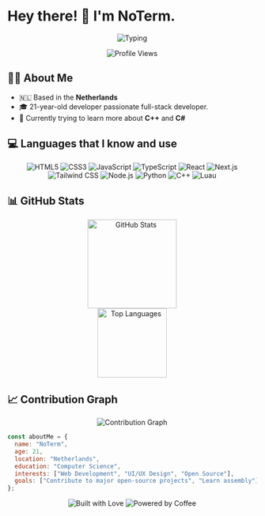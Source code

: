 # Hey there! 👋 I'm NoTerm.

<div align="center">
  <img src="https://readme-typing-svg.herokuapp.com?font=Fira+Code&size=30&duration=3000&pause=1000&color=2ED573&center=true&vCenter=true&width=600&lines=Full-Stack+Developer;Software+Developer;Passionate+Developer" alt="Typing" />
</div>

<p align="center">
  <img src="https://komarev.com/ghpvc/?username=TheNoTerm&style=flat-square&color=2ED573" alt="Profile Views"/>
</p>

## 🧑‍💻 About Me

- 🇳🇱 Based in the **Netherlands**
- 🎓 21-year-old developer passionate full-stack developer.
- 🌱 Currently trying to learn more about **C++** and **C#**

## 💻 Languages that I know and use

<p align="center">
  <img src="https://img.shields.io/badge/HTML5-E34F26?style=for-the-badge&logo=html5&logoColor=white" alt="HTML5" />
  <img src="https://img.shields.io/badge/CSS3-1572B6?style=for-the-badge&logo=css3&logoColor=white" alt="CSS3" />
  <img src="https://img.shields.io/badge/JavaScript-F7DF1E?style=for-the-badge&logo=javascript&logoColor=black" alt="JavaScript" />
  <img src="https://img.shields.io/badge/TypeScript-3178C6?style=for-the-badge&logo=typescript&logoColor=white" alt="TypeScript" />
  <img src="https://img.shields.io/badge/React-61DAFB?style=for-the-badge&logo=react&logoColor=black" alt="React" />
  <img src="https://img.shields.io/badge/Next.js-000000?style=for-the-badge&logo=next.js&logoColor=white" alt="Next.js" />
  <img src="https://img.shields.io/badge/Tailwind_CSS-38B2AC?style=for-the-badge&logo=tailwind-css&logoColor=white" alt="Tailwind CSS" />
  <img src="https://img.shields.io/badge/Node.js-339933?style=for-the-badge&logo=node.js&logoColor=white" alt="Node.js" />
  <img src="https://img.shields.io/badge/Python-3776AB?style=for-the-badge&logo=python&logoColor=white" alt="Python" />
  <img src="https://img.shields.io/badge/C++-00599C?style=for-the-badge&logo=c%2B%2B&logoColor=white" alt="C++" />
  <img src="https://img.shields.io/badge/Luau-2C2D72?style=for-the-badge&logo=roblox&logoColor=white" alt="Luau" />
</p>

## 📊 GitHub Stats

<div align="center">
  <img height="180em" src="https://github-readme-stats.vercel.app/api?username=TheNoTerm&show_icons=true&theme=gotham" alt="GitHub Stats" />
</div>

<div align="center">
  <img height="140em" src="https://github-readme-stats.vercel.app/api/top-langs/?username=TheNoTerm&layout=compact&theme=gotham" alt="Top Languages" />
</div>

## 📈 Contribution Graph

<div align="center">
  <img src="https://github-readme-activity-graph.vercel.app/graph?username=TheNoTerm&theme=gotham" alt="Contribution Graph" />
</div>

```javascript
const aboutMe = {
  name: "NoTerm",
  age: 21,
  location: "Netherlands",
  education: "Computer Science",
  interests: ["Web Development", "UI/UX Design", "Open Source"],
  goals: ["Contribute to major open-source projects", "Learn assembly"],
};
```

<div align="center">
  <img src="https://forthebadge.com/images/badges/built-with-love.svg" alt="Built with Love" />
  <img src="https://forthebadge.com/images/badges/powered-by-coffee.svg" alt="Powered by Coffee" />
</div>
